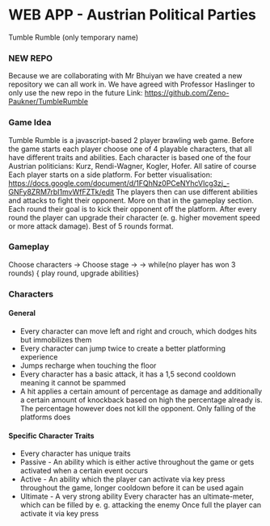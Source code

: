 # WEB APP - Austrian Political Parties
Tumble Rumble (only temporary name)

### NEW REPO ###
Because we are collaborating with Mr Bhuiyan we have created a new repository we can all work in.
We have agreed with Professor Haslinger to only use the new repo in the future
Link: https://github.com/Zeno-Paukner/TumbleRumble


### Game Idea ### 
Tumble Rumble is a javascript-based 2 player brawling web game.
Before the game starts each player choose one of 4 playable characters, that all have different traits and abilities. 
Each character is based one of the four Austrian politicians: Kurz, Rendi-Wagner, Kogler, Hofer. All satire of course
Each player starts on a side platform. For better visualisation:
https://docs.google.com/document/d/1FQhNz0PCeNYhcVlcg3zj_-GNFy8ZRM7rbI1mvWfFZTk/edit
The players then can use different abilities and attacks to fight their opponent. More on that in the gameplay section. Each round their goal is to kick their opponent off the platform. After every round the player can upgrade their character (e. g. higher movement speed or more attack damage). Best of 5 rounds format.

### Gameplay ###
Choose characters -> Choose stage ->
-> while(no player has won 3 rounds) { play round, upgrade abilities}

### Characters ###
#### General ####
* Every character can move left and right and crouch, which dodges hits but immobilizes them
* Every character can jump twice to create a better platforming experience
* Jumps recharge when touching the floor
* Every character has a basic attack, it has a 1,5 second cooldown meaning it cannot be spammed
* A hit applies a certain amount of percentage as damage and additionally a certain amount of knockback based on high the percentage already is. The percentage however does not kill the opponent. Only falling of the platforms does


#### Specific Character Traits ####
* Every character has unique traits
* Passive - An ability which is either active throughout the game or gets activated when a certain event occurs
* Active - An ability which the player can activate via key press throughout the game, longer cooldown before it can be used again
* Ultimate - A very strong ability
Every character has an ultimate-meter, which can be filled by e. g. attacking the enemy
Once full the player can activate it via key press

